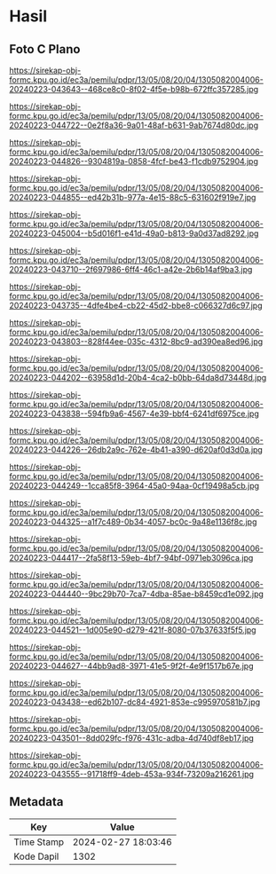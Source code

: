 # Hasil

## Foto C Plano

https://sirekap-obj-formc.kpu.go.id/ec3a/pemilu/pdpr/13/05/08/20/04/1305082004006-20240223-043643--468ce8c0-8f02-4f5e-b98b-672ffc357285.jpg

https://sirekap-obj-formc.kpu.go.id/ec3a/pemilu/pdpr/13/05/08/20/04/1305082004006-20240223-044722--0e2f8a36-9a01-48af-b631-9ab7674d80dc.jpg

https://sirekap-obj-formc.kpu.go.id/ec3a/pemilu/pdpr/13/05/08/20/04/1305082004006-20240223-044826--9304819a-0858-4fcf-be43-f1cdb9752904.jpg

https://sirekap-obj-formc.kpu.go.id/ec3a/pemilu/pdpr/13/05/08/20/04/1305082004006-20240223-044855--ed42b31b-977a-4e15-88c5-631602f919e7.jpg

https://sirekap-obj-formc.kpu.go.id/ec3a/pemilu/pdpr/13/05/08/20/04/1305082004006-20240223-045004--b5d016f1-e41d-49a0-b813-9a0d37ad8292.jpg

https://sirekap-obj-formc.kpu.go.id/ec3a/pemilu/pdpr/13/05/08/20/04/1305082004006-20240223-043710--2f697986-6ff4-46c1-a42e-2b6b14af9ba3.jpg

https://sirekap-obj-formc.kpu.go.id/ec3a/pemilu/pdpr/13/05/08/20/04/1305082004006-20240223-043735--4dfe4be4-cb22-45d2-bbe8-c066327d6c97.jpg

https://sirekap-obj-formc.kpu.go.id/ec3a/pemilu/pdpr/13/05/08/20/04/1305082004006-20240223-043803--828f44ee-035c-4312-8bc9-ad390ea8ed96.jpg

https://sirekap-obj-formc.kpu.go.id/ec3a/pemilu/pdpr/13/05/08/20/04/1305082004006-20240223-044202--63958d1d-20b4-4ca2-b0bb-64da8d73448d.jpg

https://sirekap-obj-formc.kpu.go.id/ec3a/pemilu/pdpr/13/05/08/20/04/1305082004006-20240223-043838--594fb9a6-4567-4e39-bbf4-6241df6975ce.jpg

https://sirekap-obj-formc.kpu.go.id/ec3a/pemilu/pdpr/13/05/08/20/04/1305082004006-20240223-044226--26db2a9c-762e-4b41-a390-d620af0d3d0a.jpg

https://sirekap-obj-formc.kpu.go.id/ec3a/pemilu/pdpr/13/05/08/20/04/1305082004006-20240223-044249--1cca85f8-3964-45a0-94aa-0cf19498a5cb.jpg

https://sirekap-obj-formc.kpu.go.id/ec3a/pemilu/pdpr/13/05/08/20/04/1305082004006-20240223-044325--a1f7c489-0b34-4057-bc0c-9a48e1136f8c.jpg

https://sirekap-obj-formc.kpu.go.id/ec3a/pemilu/pdpr/13/05/08/20/04/1305082004006-20240223-044417--2fa58f13-59eb-4bf7-94bf-0971eb3096ca.jpg

https://sirekap-obj-formc.kpu.go.id/ec3a/pemilu/pdpr/13/05/08/20/04/1305082004006-20240223-044440--9bc29b70-7ca7-4dba-85ae-b8459cd1e092.jpg

https://sirekap-obj-formc.kpu.go.id/ec3a/pemilu/pdpr/13/05/08/20/04/1305082004006-20240223-044521--1d005e90-d279-421f-8080-07b37633f5f5.jpg

https://sirekap-obj-formc.kpu.go.id/ec3a/pemilu/pdpr/13/05/08/20/04/1305082004006-20240223-044627--44bb9ad8-3971-41e5-9f2f-4e9f1517b67e.jpg

https://sirekap-obj-formc.kpu.go.id/ec3a/pemilu/pdpr/13/05/08/20/04/1305082004006-20240223-043438--ed62b107-dc84-4921-853e-c995970581b7.jpg

https://sirekap-obj-formc.kpu.go.id/ec3a/pemilu/pdpr/13/05/08/20/04/1305082004006-20240223-043501--8dd029fc-f976-431c-adba-4d740df8eb17.jpg

https://sirekap-obj-formc.kpu.go.id/ec3a/pemilu/pdpr/13/05/08/20/04/1305082004006-20240223-043555--91718ff9-4deb-453a-934f-73209a216261.jpg


## Metadata

| Key        | Value               |
| ---------- | ------------------- |
| Time Stamp | 2024-02-27 18:03:46 |
| Kode Dapil | 1302                |



